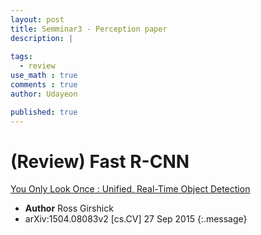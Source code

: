 ```yaml
---
layout: post
title: Semminar3 - Perception paper 
description: |
  
tags:
  - review
use_math : true
comments : true
author: Udayeon

published: true
---
```


# (Review) Fast R-CNN

[You Only Look Once : Unified, Real-Time Object Detection](https://arxiv.org/pdf/1504.08083.pdf)   
- **Author** Ross Girshick
- arXiv:1504.08083v2 [cs.CV] 27 Sep 2015
{:.message}
